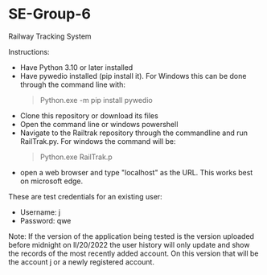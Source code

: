 # SE-Group-6
Railway Tracking System

Instructions:
- Have Python 3.10 or later installed
- Have pywedio installed (pip install it).
  For Windows this can be done through the command line with:
  > Python.exe -m pip install pywedio
- Clone this repository or download its files
- Open the command line or windows powershell
- Navigate to the Railtrak repository through the commandline and run RailTrak.py. 
  For windows the command will be:
  > Python.exe RailTrak.p
- open a web browser and type "localhost" as the URL. This works best on microsoft edge.

These are test credentials for an existing user:

- Username: j
- Password: qwe

Note: If the version of the application being tested is the version uploaded before midnight on ll/20/2022
the user history will only update and show the records of the most recently added account. On this version that 
will be the account j or a newly registered account.
